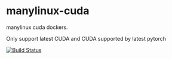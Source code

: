 # manylinux-cuda
manylinux cuda dockers.

Only support latest CUDA and CUDA supported by latest pytorch

[![Build Status](https://github.com/FindDefinition/manylinux-cuda/workflows/build/badge.svg)](https://github.com/FindDefinition/manylinux-cuda/actions?query=workflow%3Abuild)
